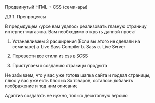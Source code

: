 Продвинутый HTML + CSS (семинары)

ДЗ 1. Препроцессы

В предыдущем курсе вам удалось реализовать главную страницу интернет-магазина. Вам необходимо открыть данный проект

1. Устанавливаем 3 расширения (Если вы этого не сделали на семинаре) a. Live Sass Compiler b. Sass c. Live Server

2. Перевести все стили из css в SCSS

3. Приступаем к созданию страницы продукта

Не забываем, что у вас уже готова шапка сайта и подвал страницы, плюс у вас уже есть блок из 3х товаров, осталось добавить изображение и под ним описание

Адаптив создавать не нужно, только десктопную версию
